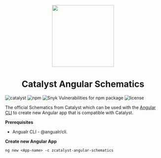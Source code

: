 <center>
    <a href="https://www.zoho.com/catalyst/">
        <img width="200" height="200" src="https://www.zohowebstatic.com/sites/default/files/catalyst/catalyst-logo.svg">
    </a>
</center>

<center><h1>Catalyst Angular Schematics</h1></center>

![catalyst](https://img.shields.io/badge/%E2%9A%A1-catalyst-blue.svg)
![npm](https://img.shields.io/npm/v/zcatalyst-angular-schematics.svg?color=blue)
![Snyk Vulnerabilities for npm package](https://img.shields.io/snyk/vulnerabilities/npm/zcatalyst-angular-schematics.svg)
![license](https://img.shields.io/npm/l/zcatalyst-angular-schematics.svg?color=brightgreen)
<br>

The official Schematics from Catalyst which can be used with the [Angular CLI](https://www.npmjs.com/package/@angular/cli) to create new Angular app that is compatible with Catalyst.

**Prerequisites**

- Angualr CLI - @angualr/cli.

**Create new Angular App**

```
ng new <App-name> -c zcatalyst-angular-schematics
```
